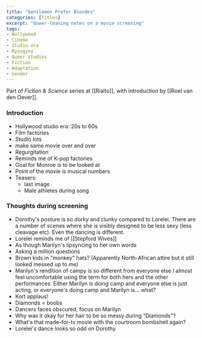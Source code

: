 ```yaml
---
title: "Gentlemen Prefer Blondes"
categories: [Titles]
excerpt: "Queer-leaning notes on a movie screening"
tags:
- Hollywood
- Cinema
- Studio era
- Mysogyny
- Queer studies
- Fiction
- Adaptation
- Gender
---
```

Part of _Fiction & Science_ series at [[Rialto]], with introduction by [[Roel van den Oever]].

### Introduction
- Hollywood studio era: 20s to 60s 
- Film factories
- Studio lots
- make same movie over and over
- Regurgitation 
- Reminds me of K-pop factories 
- Goal for Monroe is to be looked at
- Point of the movie is musical numbers
- Teasers:
	- last image
	- Male athletes during song

### Thoughts during screening
- Dorothy's posture is so dorky and clunky compared to Lorelei. There are a number of scenes where she is visibly designed to be less sexy (less cleavage etc). Even the dancing is different. 
- Lorelei reminds me of [[Stepford Wives]]
- As though Marilyn's lipsyncing to her own words
- Asking a million questions
- Brown kids in "monkey" hats? (Apparently North-African attire but it still looked messed up to me)
- Marilyn's rendition of campy is so different from everyone else I almost feel uncomfortable using the term for both hers and the other performances. Either Marilyn is doing camp and everyone else is just acting, or everyone's doing camp and Marilyn is... what?
- Kort applaus!
- Diamonds = boobs
- Dancers faces obscured, focus on Marilyn
- Why was it okay for her hair to be so messy during "Diamonds"?
- What's that made-for-tv movie with the courtroom bombshell again?
- Lorelei's dance looks so odd on Dorothy